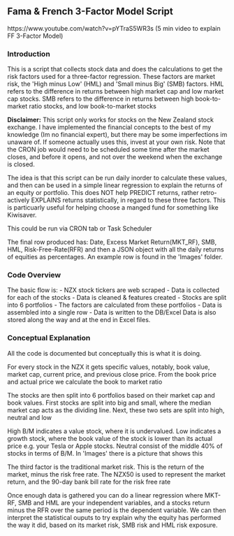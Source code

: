 <h2>Fama & French 3-Factor Model Script</h2>
https://www.youtube.com/watch?v=pYTraS5WR3s (5 min video to explain FF 3-Factor Model)
<h3>Introduction</h3>
<p>This is a script that collects stock data and does the calculations to get the risk factors used for a three-factor regression. These factors are market risk, the 'High minus Low' (HML) and 'Small minus Big' (SMB) factors. HML refers to the difference in returns between high market cap and low market cap stocks. SMB refers to the difference in returns between high book-to-market ratio stocks, and low book-to-market stocks</p>
<p><b>Disclaimer:</b> This script only works for stocks on the New Zealand stock exchange. I have implemented the financial concepts to the best of my knowledge (Im no financial expert), but there may be some imperfections im unaware of. If someone actually uses this, invest at your own risk. Note that the CRON job would need to be scheduled some time after the market closes, and before it opens, and not over the weekend when the exchange is closed.</p>
<p>The idea is that this script can be run daily inorder to calculate these values, and then can be used in a simple linear regression to explain the returns of an equity or portfolio. This does NOT help PREDICT returns, rather retro-actively EXPLAINS returns statistically, in regard to these three factors. This is particuarly useful for helping choose a manged fund for something like Kiwisaver.</p> 
<p>This could be run via CRON tab or Task Scheduler</p>
<p>The final row produced has: Date, Excess Market Return(MKT_RF), SMB, HML, Risk-Free-Rate(RFR) and then a JSON object with all the daily returns of equities as percentages. An example row is found in the 'Images' folder.</p>

<h3>Code Overview</h3>
The basic flow is:
- NZX stock tickers are web scraped
- Data is collected for each of the stocks
- Data is cleaned & features created
- Stocks are split into 6 portfolios
- The factors are calculated from these portfolios
- Data is assembled into a single row
- Data is written to the DB/Excel
Data is also stored along the way and at the end in Excel files. 

<h3>Conceptual Explanation</h3>
All the code is documented but conceptually this is what it is doing. 
<p>For every stock in the NZX it gets specific values, notably, book value, market cap, current price, and previous close price. From the book price and actual price we calculate the book to market ratio</p>
<p>The stocks are then split into 6 portfolios based on their market cap and book values. First stocks are split into big and small, where the median market cap acts as the dividing line. Next, these two sets are split into high, neutral and low</p>
<p>High B/M indicates a value stock, where it is undervalued. Low indicates a growth stock, where the book value of the stock is lower than its actual price e.g. your Tesla or Apple stocks. Neutral consist of the middle 40% of stocks in terms of B/M. In 'Images' there is a picture that shows this</p>
<p>The third factor is the traditional market risk. This is the return of the market, minus the risk free rate. The NZX50 is used to represent the market return, and the 90-day bank bill rate for the risk free rate</p>
<p>Once enough data is gathered you can do a linear regression where MKT-RF, SMB and HML are your independent variables, and a stocks return minus the RFR over the same period is the dependent variable. We can then interpret the statistical ouputs to try explain why the equity has performed the way it did, based on its market risk, SMB risk and HML risk exposure.</p>

